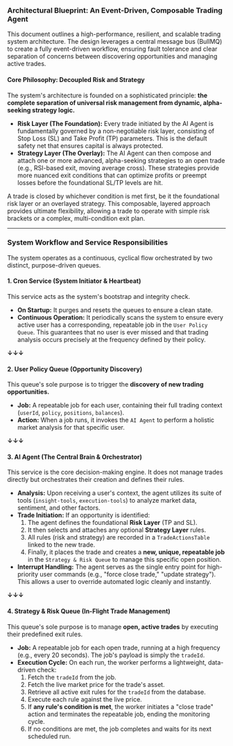 ### **Architectural Blueprint: An Event-Driven, Composable Trading Agent**

This document outlines a high-performance, resilient, and scalable trading system architecture. The design leverages a central message bus (BullMQ) to create a fully event-driven workflow, ensuring fault tolerance and clear separation of concerns between discovering opportunities and managing active trades.

#### **Core Philosophy: Decoupled Risk and Strategy**

The system's architecture is founded on a sophisticated principle: **the complete separation of universal risk management from dynamic, alpha-seeking strategy logic.**

*   **Risk Layer (The Foundation):** Every trade initiated by the AI Agent is fundamentally governed by a non-negotiable risk layer, consisting of Stop Loss (SL) and Take Profit (TP) parameters. This is the default safety net that ensures capital is always protected.
*   **Strategy Layer (The Overlay):** The AI Agent can then compose and attach one or more advanced, alpha-seeking strategies to an open trade (e.g., RSI-based exit, moving average cross). These strategies provide more nuanced exit conditions that can optimize profits or preempt losses before the foundational SL/TP levels are hit.

A trade is closed by whichever condition is met first, be it the foundational risk layer or an overlayed strategy. This composable, layered approach provides ultimate flexibility, allowing a trade to operate with simple risk brackets or a complex, multi-condition exit plan.

---

### **System Workflow and Service Responsibilities**

The system operates as a continuous, cyclical flow orchestrated by two distinct, purpose-driven queues.

#### **1. Cron Service (System Initiator & Heartbeat)**
This service acts as the system's bootstrap and integrity check.
*   **On Startup:** It purges and resets the queues to ensure a clean state.
*   **Continuous Operation:** It periodically scans the system to ensure every active user has a corresponding, repeatable job in the `User Policy Queue`. This guarantees that no user is ever missed and that trading analysis occurs precisely at the frequency defined by their policy.

**↓↓↓**

#### **2. User Policy Queue (Opportunity Discovery)**
This queue's sole purpose is to trigger the **discovery of new trading opportunities.**
*   **Job:** A repeatable job for each user, containing their full trading context (`userId`, `policy`, `positions`, `balances`).
*   **Action:** When a job runs, it invokes the `AI Agent` to perform a holistic market analysis for that specific user.

**↓↓↓**

#### **3. AI Agent (The Central Brain & Orchestrator)**
This service is the core decision-making engine. It does not manage trades directly but orchestrates their creation and defines their rules.
*   **Analysis:** Upon receiving a user's context, the agent utilizes its suite of tools (`insight-tools`, `execution-tools`) to analyze market data, sentiment, and other factors.
*   **Trade Initiation:** If an opportunity is identified:
    1.  The agent defines the foundational **Risk Layer** (TP and SL).
    2.  It then selects and attaches any optional **Strategy Layer** rules.
    3.  All rules (risk and strategy) are recorded in a `TradeActionsTable` linked to the new trade.
    4.  Finally, it places the trade and creates a **new, unique, repeatable job** in the `Strategy & Risk Queue` to manage this specific open position.
*   **Interrupt Handling:** The agent serves as the single entry point for high-priority user commands (e.g., "force close trade," "update strategy"). This allows a user to override automated logic cleanly and instantly.

**↓↓↓**

#### **4. Strategy & Risk Queue (In-Flight Trade Management)**
This queue's sole purpose is to manage **open, active trades** by executing their predefined exit rules.
*   **Job:** A repeatable job for each open trade, running at a high frequency (e.g., every 20 seconds). The job's payload is simply the `tradeId`.
*   **Execution Cycle:** On each run, the worker performs a lightweight, data-driven check:
    1.  Fetch the `tradeId` from the job.
    2.  Fetch the live market price for the trade's asset.
    3.  Retrieve all active exit rules for the `tradeId` from the database.
    4.  Execute each rule against the live price.
    5.  If **any rule's condition is met**, the worker initiates a "close trade" action and terminates the repeatable job, ending the monitoring cycle.
    6.  If no conditions are met, the job completes and waits for its next scheduled run.